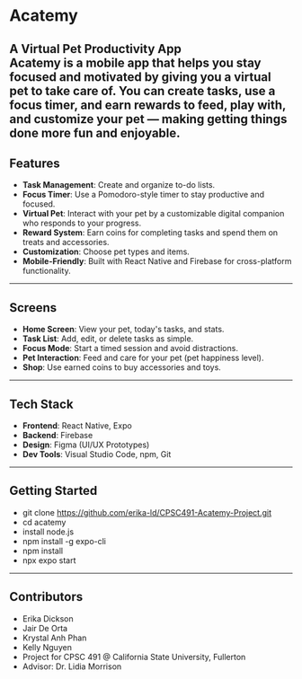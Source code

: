 # Acatemy  
**A Virtual Pet Productivity App**  
Acatemy is a mobile app that helps you stay focused and motivated by giving you a virtual pet to take care of. You can create tasks, use a focus timer, and earn rewards to feed, play with, and customize your pet — making getting things done more fun and enjoyable.
---
##  Features
- **Task Management**: Create and organize to-do lists.
- **Focus Timer**: Use a Pomodoro-style timer to stay productive and focused.
- **Virtual Pet**: Interact with your pet by a customizable digital companion who responds to your progress.
- **Reward System**: Earn coins for completing tasks and spend them on treats and accessories.
- **Customization**: Choose pet types and items.
- **Mobile-Friendly**: Built with React Native and Firebase for cross-platform functionality.
---
## Screens
- **Home Screen**: View your pet, today's tasks, and stats.
- **Task List**: Add, edit, or delete tasks as simple. 
- **Focus Mode**: Start a timed session and avoid distractions.
- **Pet Interaction**: Feed and care for your pet (pet happiness level).
- **Shop**: Use earned coins to buy accessories and toys.
---
## Tech Stack
- **Frontend**: React Native, Expo
- **Backend**: Firebase
- **Design**: Figma (UI/UX Prototypes)
- **Dev Tools**: Visual Studio Code, npm, Git
---
## Getting Started
- git clone https://github.com/erika-ld/CPSC491-Acatemy-Project.git
- cd acatemy
- install node.js
- npm install -g expo-cli 
- npm install
- npx expo start 
---
## Contributors
- Erika Dickson
- Jair De Orta
- Krystal Anh Phan
- Kelly Nguyen
- Project for CPSC 491 @ California State University, Fullerton
- Advisor: Dr. Lidia Morrison
